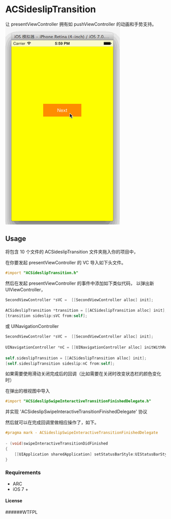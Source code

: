 # ACSideslipTransition

让 presentViewController 拥有如 pushViewController 的动画和手势支持。 
<img src="https://github.com/albertgh/ACSideslipTransition/raw/master/screenshot.gif"/>

## Usage

将包含 10 个文件的 ACSideslipTransition 文件夹拖入你的项目中，

在你要发起 presentViewController 的 VC 导入如下头文件。
```Objective-C
#import "ACSideslipTransition.h"
```

然后在发起 presentViewController 的事件中添加如下类似代码，
以弹出新 UIViewController，
```Objective-C
SecondViewController *sVC =  [[SecondViewController alloc] init];
        
ACSideslipTransition *transition = [[ACSideslipTransition alloc] init];
[transition sideslip:sVC from:self];
```

或 UINavigationController
```Objective-C
SecondViewController *sVC =  [[SecondViewController alloc] init];
    
UINavigationController *nC = [[UINavigationController alloc] initWithRootViewController:sVC];
    
self.sideslipTransition = [[ACSideslipTransition alloc] init];
[self.sideslipTransition sideslip:nC from:self];
```

如果需要使用滑动关闭完成后的回调（比如需要在关闭时改变状态栏的颜色变化时）

在弹出的根视图中导入
```Objective-C
#import "ACSideslipSwipeInteractiveTransitionFinishedDelegate.h"
```
并实现 'ACSideslipSwipeInteractiveTransitionFinishedDelegate' 协议

然后就可以在完成回调里做相应操作了，如下。

```Objective-C
#pragma mark - ACSideslipSwipeInteractiveTransitionFinishedDelegate

- (void)swipeInteractiveTransitionDidFinished
{
    [[UIApplication sharedApplication] setStatusBarStyle:UIStatusBarStyleDefault];
}
```



### Requirements

* ARC
* iOS 7 +



#### License

######WTFPL 

